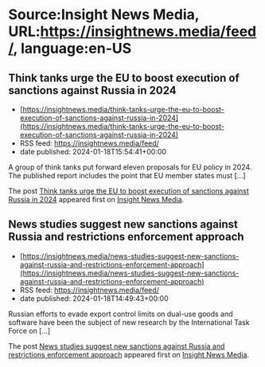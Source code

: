 # Source:Insight News Media, URL:https://insightnews.media/feed/, language:en-US

## Think tanks urge the EU to boost execution of sanctions against Russia in 2024
 - [https://insightnews.media/think-tanks-urge-the-eu-to-boost-execution-of-sanctions-against-russia-in-2024](https://insightnews.media/think-tanks-urge-the-eu-to-boost-execution-of-sanctions-against-russia-in-2024)
 - RSS feed: https://insightnews.media/feed/
 - date published: 2024-01-18T15:54:41+00:00

<p>A group of think tanks put forward eleven proposals for EU policy in 2024. The published report includes the point that EU member states must [&#8230;]</p>
<p>The post <a href="https://insightnews.media/think-tanks-urge-the-eu-to-boost-execution-of-sanctions-against-russia-in-2024/">Think tanks urge the EU to boost execution of sanctions against Russia in 2024</a> appeared first on <a href="https://insightnews.media">Insight News Media</a>.</p>

## News studies suggest new sanctions against Russia and restrictions enforcement approach
 - [https://insightnews.media/news-studies-suggest-new-sanctions-against-russia-and-restrictions-enforcement-approach](https://insightnews.media/news-studies-suggest-new-sanctions-against-russia-and-restrictions-enforcement-approach)
 - RSS feed: https://insightnews.media/feed/
 - date published: 2024-01-18T14:49:43+00:00

<p>Russian efforts to evade export control limits on dual-use goods and software have been the subject of new research by the International Task Force on [&#8230;]</p>
<p>The post <a href="https://insightnews.media/news-studies-suggest-new-sanctions-against-russia-and-restrictions-enforcement-approach/">News studies suggest new sanctions against Russia and restrictions enforcement approach</a> appeared first on <a href="https://insightnews.media">Insight News Media</a>.</p>

